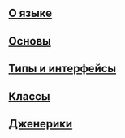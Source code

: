 ## [О языке](/ts/00_about)

## [Основы](/ts/01_base)

## [Типы и интерфейсы](/ts/02_types)

## [Классы](/ts/03_oop)

## [Дженерики](/ts/04_jeneric)
